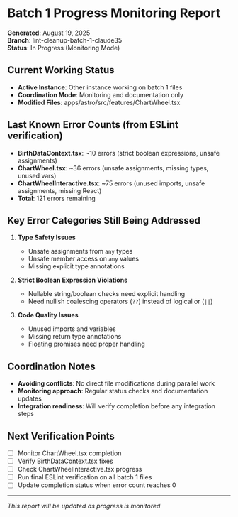 # Batch 1 Progress Monitoring Report

**Generated**: August 19, 2025  
**Branch**: lint-cleanup-batch-1-claude35  
**Status**: In Progress (Monitoring Mode)

## Current Working Status

- **Active Instance**: Other instance working on batch 1 files
- **Coordination Mode**: Monitoring and documentation only
- **Modified Files**: apps/astro/src/features/ChartWheel.tsx

## Last Known Error Counts (from ESLint verification)

- **BirthDataContext.tsx**: ~10 errors (strict boolean expressions, unsafe assignments)
- **ChartWheel.tsx**: ~36 errors (unsafe assignments, missing types, unused vars)
- **ChartWheelInteractive.tsx**: ~75 errors (unused imports, unsafe assignments, missing React)
- **Total**: 121 errors remaining

## Key Error Categories Still Being Addressed

1. **Type Safety Issues**
   - Unsafe assignments from `any` types
   - Unsafe member access on `any` values
   - Missing explicit type annotations

2. **Strict Boolean Expression Violations**
   - Nullable string/boolean checks need explicit handling
   - Need nullish coalescing operators (`??`) instead of logical or (`||`)

3. **Code Quality Issues**
   - Unused imports and variables
   - Missing return type annotations
   - Floating promises need proper handling

## Coordination Notes

- **Avoiding conflicts**: No direct file modifications during parallel work
- **Monitoring approach**: Regular status checks and documentation updates
- **Integration readiness**: Will verify completion before any integration steps

## Next Verification Points

- [ ] Monitor ChartWheel.tsx completion
- [ ] Verify BirthDataContext.tsx fixes
- [ ] Check ChartWheelInteractive.tsx progress
- [ ] Run final ESLint verification on all batch 1 files
- [ ] Update completion status when error count reaches 0

---

_This report will be updated as progress is monitored_
